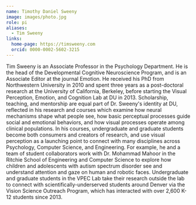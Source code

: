 ```yaml
---
name: Timothy Daniel Sweeny
image: images/photo.jpg
role: pi
aliases:
  - Tim Sweeny
links:
  home-page: https://timsweeny.com
  orcid: 0000-0002-5602-3215
---
```


Tim Sweeny is an Associate Professor in the Psychology Department. He is the head of the Developmental Cognitive Neuroscience Program, and is an Associate Editor at the journal Emotion. He received his PhD from Northwestern University in 2010 and spent three years as a post-doctoral research at the University of California, Berkeley, before starting the Visual Perception, Emotion, and Cognition Lab at DU in 2013. Scholarship, teaching, and mentorship are equal part of Dr. Sweeny's identity at DU, reflected in his research and courses which examine how neural mechanisms shape what people see, how basic perceptual processes guide social and emotional behaviors, and how visual processes operate among clinical populations. In his courses, undergraduate and graduate students become both consumers and creators of research, and use visual perception as a launching point to connect with many disciplines across Psychology, Computer Science, and Engineering. For example, he and a team of student collaborators work with Dr. Mohammad Mahoor in the Ritchie School of Engineering and Computer Science to explore how children and adolescents with autism spectrum disorder see and understand attention and gaze on human and robotic faces. Undergraduate and graduate students in the VPEC Lab take their research outside the lab to connect with scientifically-underserved students around Denver via the Vision Science Outreach Program, which has interacted with over 2,600 K-12 students since 2013.
